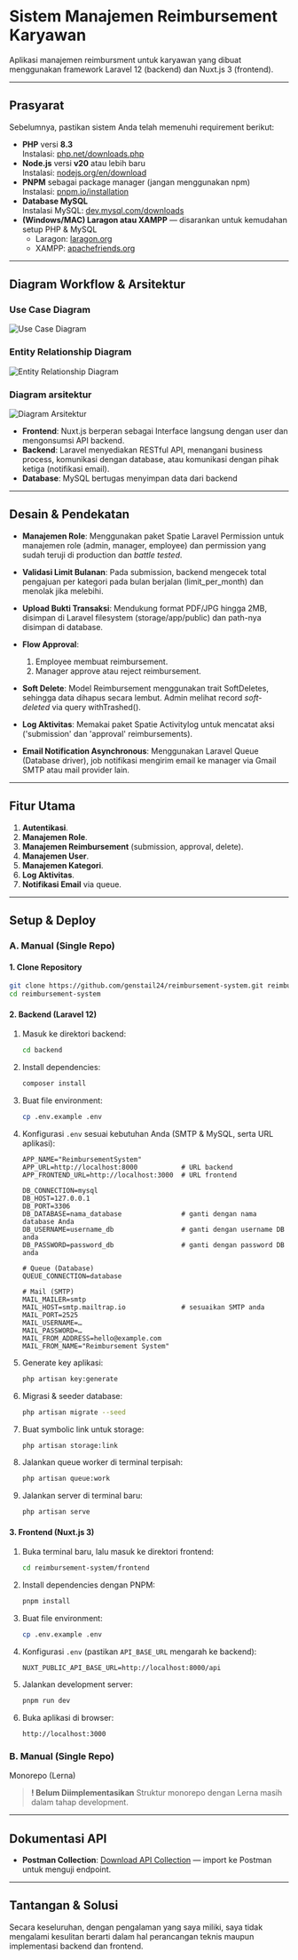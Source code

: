 # Sistem Manajemen Reimbursement Karyawan

Aplikasi manajemen reimbursment untuk karyawan yang dibuat menggunakan framework Laravel 12 (backend) dan Nuxt.js 3 (frontend).

---

## Prasyarat

Sebelumnya, pastikan sistem Anda telah memenuhi requirement berikut:

* **PHP** versi **8.3**  
  Instalasi: [php.net/downloads.php](https://www.php.net/downloads.php)
* **Node.js** versi **v20** atau lebih baru  
  Instalasi: [nodejs.org/en/download](https://nodejs.org/en/download/)
* **PNPM** sebagai package manager (jangan menggunakan npm)  
  Instalasi: [pnpm.io/installation](https://pnpm.io/installation)
* **Database MySQL**  
  Instalasi MySQL: [dev.mysql.com/downloads](https://dev.mysql.com/downloads/)
* **(Windows/MAC) Laragon atau XAMPP** — disarankan untuk kemudahan setup PHP & MySQL  
  - Laragon: [laragon.org](https://laragon.org/)  
  - XAMPP: [apachefriends.org](https://www.apachefriends.org/index.html)

---

## Diagram Workflow & Arsitektur

### Use Case Diagram

![Use Case Diagram](docs/images/use-case-diagram.jpg)

### Entity Relationship Diagram

![Entity Relationship Diagram](docs/images/erd.jpg)

### Diagram arsitektur

![Diagram Arsitektur](docs/images/architecture-diagram.jpg)

* **Frontend**: Nuxt.js berperan sebagai Interface langsung dengan user dan mengonsumsi API backend.
* **Backend**: Laravel menyediakan RESTful API, menangani business process, komunikasi dengan database, atau komunikasi dengan pihak ketiga (notifikasi email).
* **Database**: MySQL bertugas menyimpan data dari backend

---

## Desain & Pendekatan

* **Manajemen Role**: Menggunakan paket Spatie Laravel Permission untuk manajemen role (admin, manager, employee) dan permission yang sudah teruji di production dan *battle tested*.

* **Validasi Limit Bulanan**: Pada submission, backend mengecek total pengajuan per kategori pada bulan berjalan (limit_per_month) dan menolak jika melebihi.

* **Upload Bukti Transaksi**: Mendukung format PDF/JPG hingga 2MB, disimpan di Laravel filesystem (storage/app/public) dan path-nya disimpan di database.

* **Flow Approval**:

  1. Employee membuat reimbursement.
  2. Manager approve atau reject reimbursement.

* **Soft Delete**: Model Reimbursement menggunakan trait SoftDeletes, sehingga data dihapus secara lembut. Admin melihat record *soft-deleted* via query withTrashed().

* **Log Aktivitas**: Memakai paket Spatie Activitylog untuk mencatat aksi ('submission' dan 'approval' reimbursements).

* **Email Notification Asynchronous**: Menggunakan Laravel Queue (Database driver), job notifikasi mengirim email ke manager via Gmail SMTP atau mail provider lain.

---

## Fitur Utama

1. **Autentikasi**.
2. **Manajemen Role**.
3. **Manajemen Reimbursement** (submission, approval, delete).
4. **Manajemen User**.
5. **Manajemen Kategori**.
6. **Log Aktivitas**.
7. **Notifikasi Email** via queue.

------

## Setup & Deploy

### A. Manual (Single Repo)

#### 1. Clone Repository

```bash
git clone https://github.com/genstail24/reimbursement-system.git reimbursement-system
cd reimbursement-system
```


#### 2. Backend (Laravel 12)

1. Masuk ke direktori backend:

   ```bash
   cd backend
   ```
2. Install dependencies:

   ```bash
   composer install
   ```
3. Buat file environment:

   ```bash
   cp .env.example .env
   ```
4. Konfigurasi `.env` sesuai kebutuhan Anda (SMTP & MySQL, serta URL aplikasi):

   ```dotenv
   APP_NAME="ReimbursementSystem"
   APP_URL=http://localhost:8000           # URL backend
   APP_FRONTEND_URL=http://localhost:3000  # URL frontend

   DB_CONNECTION=mysql
   DB_HOST=127.0.0.1
   DB_PORT=3306
   DB_DATABASE=nama_database               # ganti dengan nama database Anda
   DB_USERNAME=username_db                 # ganti dengan username DB anda
   DB_PASSWORD=password_db                 # ganti dengan password DB anda

   # Queue (Database)
   QUEUE_CONNECTION=database

   # Mail (SMTP)
   MAIL_MAILER=smtp
   MAIL_HOST=smtp.mailtrap.io              # sesuaikan SMTP anda
   MAIL_PORT=2525
   MAIL_USERNAME=…
   MAIL_PASSWORD=…
   MAIL_FROM_ADDRESS=hello@example.com
   MAIL_FROM_NAME="Reimbursement System"
   ```
5. Generate key aplikasi:

   ```bash
   php artisan key:generate
   ```
6. Migrasi & seeder database:

   ```bash
   php artisan migrate --seed
   ```
7. Buat symbolic link untuk storage:

   ```bash
   php artisan storage:link
   ```
8. Jalankan queue worker di terminal terpisah:

   ```bash
   php artisan queue:work
   ```
9. Jalankan server di terminal baru:

   ```bash
   php artisan serve
   ```

#### 3. Frontend (Nuxt.js 3)

1. Buka terminal baru, lalu masuk ke direktori frontend:

   ```bash
   cd reimbursement-system/frontend
   ```
2. Install dependencies dengan PNPM:

   ```bash
   pnpm install
   ```
3. Buat file environment:

   ```bash
   cp .env.example .env
   ```
4. Konfigurasi `.env` (pastikan `API_BASE_URL` mengarah ke backend):

   ```dotenv
   NUXT_PUBLIC_API_BASE_URL=http://localhost:8000/api
   ```
5. Jalankan development server:

   ```bash
   pnpm run dev
   ```
6. Buka aplikasi di browser:

   ```
   http://localhost:3000
   ```

### B. Manual (Single Repo)
Monorepo (Lerna)

> **! Belum Diimplementasikan**
> Struktur monorepo dengan Lerna masih dalam tahap development.

---

## Dokumentasi API

* **Postman Collection**: [Download API Collection](docs/Reimbursement_API_Collection.postman_collection) — import ke Postman untuk menguji endpoint.

---

## Tantangan & Solusi

Secara keseluruhan, dengan pengalaman yang saya miliki, saya tidak mengalami kesulitan berarti dalam hal perancangan teknis maupun implementasi backend dan frontend.
 